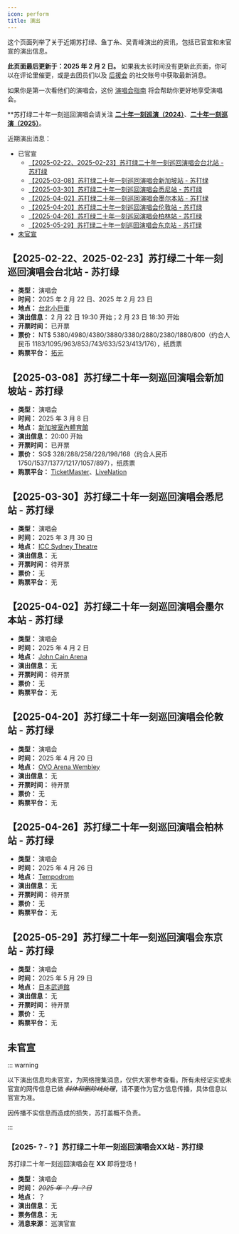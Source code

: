 ```yaml
---
icon: perform
title: 演出
---
```


这个页面列举了关于近期苏打绿、鱼丁糸、吴青峰演出的资讯，包括已官宣和未官宣的演出信息。

**此页面最后更新于：2025 年 2 月 2 日。** 如果我太长时间没有更新此页面，你可以在评论里催更，或是去团员们以及 [后援会](/wiki/fans/club) 的社交账号中获取最新消息。

如果你是第一次看他们的演唱会，这份 [演唱会指南](/concerts/guide/) 将会帮助你更好地享受演唱会。

**苏打绿二十年一刻巡回演唱会请关注 [**二十年一刻巡演（2024）**](/news/20yike)、[**二十年一刻巡演（2025）**](/news/20yike-2025)。

近期演出消息：

- 已官宣
  - [【2025-02-22、2025-02-23】苏打绿二十年一刻巡回演唱会台北站 - 苏打绿](#【2025-02-22、2025-02-23】苏打绿二十年一刻巡回演唱会台北站-苏打绿)
  - [【2025-03-08】苏打绿二十年一刻巡回演唱会新加坡站 - 苏打绿](#【2025-03-08】苏打绿二十年一刻巡回演唱会新加坡站-苏打绿)
  - [【2025-03-30】苏打绿二十年一刻巡回演唱会悉尼站 - 苏打绿](#【2025-03-30】苏打绿二十年一刻巡回演唱会悉尼站-苏打绿)
  - [【2025-04-02】苏打绿二十年一刻巡回演唱会墨尔本站 - 苏打绿](#【2025-04-02】苏打绿二十年一刻巡回演唱会墨尔本站-苏打绿)
  - [【2025-04-20】苏打绿二十年一刻巡回演唱会伦敦站 - 苏打绿](#【2025-04-20】苏打绿二十年一刻巡回演唱会伦敦站-苏打绿)
  - [【2025-04-26】苏打绿二十年一刻巡回演唱会柏林站 - 苏打绿](#【2025-04-26】苏打绿二十年一刻巡回演唱会柏林站-苏打绿)
  - [【2025-05-29】苏打绿二十年一刻巡回演唱会东京站 - 苏打绿](#【2025-05-29】苏打绿二十年一刻巡回演唱会东京站-苏打绿)
- [未官宣](#未官宣)

## 【2025-02-22、2025-02-23】苏打绿二十年一刻巡回演唱会台北站 - 苏打绿

- **类型：** 演唱会
- **时间：** 2025 年 2 月 22 日、2025 年 2 月 23 日
- **地点：** [台北小巨蛋](https://maps.app.goo.gl/5y2xAAr5upR7vAVV6)
- **演出信息：** 2 月 22 日 19:30 开始；2 月 23 日 18:30 开始
- **开票时间：** 已开票
- **票价：** NT$ 5380/4980/4380/3880/3380/2880/2380/1880/800（约合人民币 1183/1095/963/853/743/633/523/413/176），纸质票
- **购票平台：** [拓元](https://tixcraft.com/activity/detail/25_sodagreen)

## 【2025-03-08】苏打绿二十年一刻巡回演唱会新加坡站 - 苏打绿

- **类型：** 演唱会
- **时间：** 2025 年 3 月 8 日
- **地点：** [新加坡室內體育館](https://maps.app.goo.gl/XBwhFLoCsi749goV9)
- **演出信息：** 20:00 开始
- **开票时间：** 已开票
- **票价：** SG$ 328/288/258/228/198/168（约合人民币 1750/1537/1377/1217/1057/897），纸质票
- **购票平台：** [TicketMaster](https://ticketmaster.sg/activity/detail/25sg_sodagreen)、[LiveNation](https://www.livenation.sg/show/1556076/%E8%)

## 【2025-03-30】苏打绿二十年一刻巡回演唱会悉尼站 - 苏打绿

- **类型：** 演唱会
- **时间：** 2025 年 3 月 30 日
- **地点：** [ICC Sydney Theatre](https://maps.app.goo.gl/YzYoc9ogJwZkBRsLA)
- **演出信息：** 无
- **开票时间：** 待开票
- **票价：** 无
- **购票平台：** 无

## 【2025-04-02】苏打绿二十年一刻巡回演唱会墨尔本站 - 苏打绿

- **类型：** 演唱会
- **时间：** 2025 年 4 月 2 日
- **地点：** [John Cain Arena](https://maps.app.goo.gl/uoti5dv9satPqEAJ9)
- **演出信息：** 无
- **开票时间：** 待开票
- **票价：** 无
- **购票平台：** 无

## 【2025-04-20】苏打绿二十年一刻巡回演唱会伦敦站 - 苏打绿

- **类型：** 演唱会
- **时间：** 2025 年 4 月 20 日
- **地点：** [OVO Arena Wembley](https://maps.app.goo.gl/jQYwcPsE428Tu2kR6)
- **演出信息：** 无
- **开票时间：** 待开票
- **票价：** 无
- **购票平台：** 无

## 【2025-04-26】苏打绿二十年一刻巡回演唱会柏林站 - 苏打绿

- **类型：** 演唱会
- **时间：** 2025 年 4 月 26 日
- **地点：** [Tempodrom](https://maps.app.goo.gl/WEzRTQd5tc8sS5UN9)
- **演出信息：** 无
- **开票时间：** 待开票
- **票价：** 无
- **购票平台：** 无

## 【2025-05-29】苏打绿二十年一刻巡回演唱会东京站 - 苏打绿

- **类型：** 演唱会
- **时间：** 2025 年 5 月 29 日
- **地点：** [日本武道館](https://maps.app.goo.gl/mzUjqbgkTq7x6ksC9)
- **演出信息：** 无
- **开票时间：** 待开票
- **票价：** 无
- **购票平台：** 无

## 未官宣

::: warning

以下演出信息均未官宣，为网络搜集消息，仅供大家参考查看。所有未经证实或未官宣的网传信息已做 *~~斜体和删除线处理~~*，请不要作为官方信息传播，具体信息以官宣为准。

因传播不实信息而造成的损失，苏打盖概不负责。

:::

### 【2025-？-？】苏打绿二十年一刻巡回演唱会XX站 - 苏打绿

苏打绿二十年一刻巡回演唱会在 **XX** 即将登场！

- **类型：** 演唱会
- **时间：** *~~2025 年 ？ 月 ？日~~*
- **地点：** ？
- **演出信息：** 无
- **票务信息：** 无
- **消息来源：** 巡演官宣
